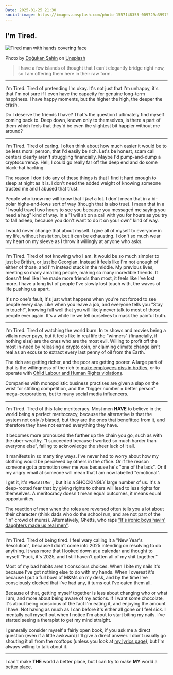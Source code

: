 ```yaml
---
Date: 2025-01-25 21:30
social-image: https://images.unsplash.com/photo-1557148353-009729a39979?q=80&w=1000&h=622&fit=crop
---
```


## I'm Tired.

![Tired man with hands covering face](https://images.unsplash.com/photo-1557148353-009729a39979?q=80&w=1000&h=622&fit=crop)<div class="caption"><p>Photo by [Doğukan Şahin](https://unsplash.com/@dogukan) on [Unsplash](https://unsplash.com/)</p></div>

> I have a few islands of thought that I can’t elegantly bridge right now, so I am offering them here in their raw form.

---

I'm Tired. Tired of pretending I'm okay. It's not just that I'm unhappy, it's that I'm not sure if I even have the capacity for genuine long-term happiness. I have happy moments, but the higher the high, the deeper the crash.

Do I deserve the friends I have? That's the question I ultimately find myself coming back to. Deep down, known only to themselves, is there a part of them which feels that they'd be even the slightest bit happier without me around?

---

I'm Tired. Tired of caring. I often think about how much easier it would be to be less moral person, that I'd easily be rich. Let's be honest, scam call centers clearly aren't struggling financially. Maybe I'd pump-and-dump a cryptocurrency. Hell, I could go really far off the deep end and do some black-hat hacking.

The reason I don't do any of these things is that I find it hard enough to sleep at night as it is. I don't need the added weight of knowing someone trusted me and I abused that trust.

People who know me will know that I *feel* a lot. I don't mean that in a bi-polar highs-and-lows sort of way (though that is also true). I mean that in a "I would travel two hours to see you because you messaged me saying you need a hug" kind of way. In a "I will sit on a call with you for hours as you try to fall asleep, because you don't want to do it on your own" kind of way. 

I would never change that about myself. I give all of myself to everyone in my life, without hesitation, but it can be exhausting. I don't so much wear my heart on my sleeve as I throw it willingly at anyone who asks.

---

I'm Tired. Tired of not knowing who I am. It would be so much simpler to just be British, or just be Georgian. Instead it feels like I'm not enough of either of those, and I'm instead stuck in the middle. My previous lives, meeting so many amazing people, making so many incredible friends. It doesn't feel like I've made more friends than most, it feels like I've lost more. I have a long list of people I've slowly lost touch with, the waves of life pushing us apart.

It's no one's fault, it's just what happens when you're not forced to see people every day. Like when you leave a job, and everyone tells you "Stay in touch!", knowing full well that you will likely never talk to most of those people ever again. It's a white lie we tell ourselves to mask the painful truth.

---

I'm Tired. Tired of watching the world burn. In tv shows and movies being a villain never pays, but it feels like in real life the "winners" (financially, if nothing else) are the ones who are the most evil. Willing to profit off the most in-need by releasing a crypto coin, or claiming climate change isn't real as an excuse to extract every last penny of oil from the Earth.

The rich are getting richer, and the poor are getting poorer. A large part of that is the willingness of the rich to [make employees piss in bottles](https://www.forbes.com/sites/katherinehamilton/2023/05/24/delivery-drivers-sue-amazon-for-being-forced-to-pee-in-bottles/), or to operate with [Child Labour and Human Rights violations](https://www.culawreview.org/journal/child-labor-and-the-human-rights-violations-embedded-in-producing-technology).

Companies with monopolistic business practises are given a slap on the wrist for stifiling competition, and the "bigger number = better person" mega-corporations, but to many social media influencers.

---

I'm Tired. Tired of this fake meritocracy. Most men **HAVE** to believe in the world being a perfect meritocracy, because the alternative is that the system not only *is* biased, but they are the ones that benefitted from it, and therefore they have not earned everything they have.

It becomes more pronouced the further up the chain you go, such as with the uber-wealthy. “I succeeded because I worked so much harder than everyone else”, failing to acknowledge the sheer luck of it all.

It manifests in so many tiny ways. I've never had to worry about how my clothing would be percieved by others in the office. Or if the reason someone got a promotion over me was because he's "one of the lads". Or if my angry email at someone will mean that I am now labelled "emotional". 

I get it, it's `#NotAllMen` , but it is a SHOCKINGLY large number of us. It's a deep-rooted fear that by giving rights to others will lead to less rights for themselves. A meritocracy doesn't mean equal outcomes, it means equal opportunities.

The reaction of men when the roles are reversed often tells you a lot about their character (think dads who do the school run, and are not part of the "in" crowd of mums). Alternatively, Ghetts, who raps ["It's ironic boys havin' daughters made us real men"](https://song.link/gb/i/1711311769).

---

I'm Tired. Tired of being tired. I feel wary calling it a "New Year's Resolution", because I didn't come into 2025 intending on resolving to do anything. It was more that I looked down at a calendar and thought to myself "Fuck, it's 2025, and I still haven't gotten all of my shit together."

Most of my bad habits aren't conscious choices. When I bite my nails it's because I've got nothing else to do with my hands. When I overeat it's because I put a full bowl of M&Ms on my desk, and by the time I've consciously clocked that I've had any, it turns out I've eaten them all.

Because of that, getting myself together is less about changing who or what I am, and more about being aware of my actions. If I want some chocolate, it's about being conscious of the fact I'm eating it, and enjoying the amount I have. Not having as much as I can before it's either all gone or I feel sick. I mentally call myself out when I notice I'm about to start biting my nails. I've started seeing a therapist to get my mind straight.

I generally consider myself a fairly open book, if you ask me a direct question (even if a little awkward) I'll give a direct answer. I don't usually go shouting it all from the rooftops (unless you look at [my lyrics page](https://listening.probably.blog/)), but I'm always willing to talk about it.

---

I can't make **THE** world a better place, but I can try to make **MY** world a better place.